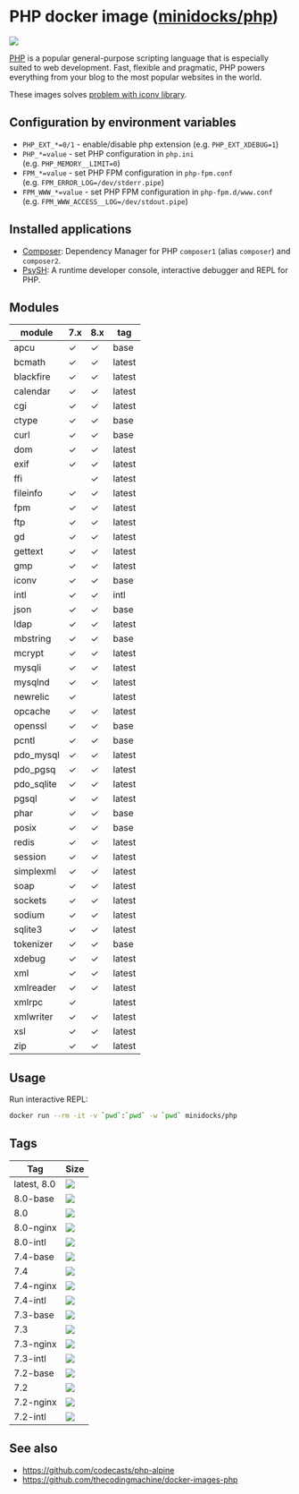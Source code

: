 PHP docker image ([minidocks/php](https://hub.docker.com/r/minidocks/php))
==========================================================================

![](https://upload.wikimedia.org/wikipedia/commons/thumb/2/27/PHP-logo.svg/200px-PHP-logo.svg.png)

[PHP](https://php.net/) is a popular general-purpose scripting language that is
especially suited to web development. Fast, flexible and pragmatic, PHP powers
everything from your blog to the most popular websites in the world.

These images solves [problem with iconv
library](https://github.com/docker-library/php/issues/240#issuecomment-506651614).

Configuration by environment variables
--------------------------------------

-   `PHP_EXT_*=0/1` - enable/disable php extension (e.g. `PHP_EXT_XDEBUG=1`)
-   `PHP_*=value` - set PHP configuration in `php.ini`
    (e.g. `PHP_MEMORY__LIMIT=0`)
-   `FPM_*=value` - set PHP FPM configuration in `php-fpm.conf`
    (e.g. `FPM_ERROR_LOG=/dev/stderr.pipe`)
-   `FPM_WWW_*=value` - set PHP FPM configuration in `php-fpm.d/www.conf`
    (e.g. `FPM_WWW_ACCESS__LOG=/dev/stdout.pipe`)

Installed applications
----------------------

-   [Composer](https://getcomposer.org/): Dependency Manager for PHP `composer1`
    (alias `composer`) and `composer2`.
-   [PsySH](https://psysh.org/): A runtime developer console, interactive
    debugger and REPL for PHP.

Modules
-------

| module      | 7.x | 8.x | tag    |
|-------------|-----|-----|--------|
| apcu        | ✓   | ✓   | base   |
| bcmath      | ✓   | ✓   | latest |
| blackfire   | ✓   | ✓   | latest |
| calendar    | ✓   | ✓   | latest |
| cgi         | ✓   | ✓   | latest |
| ctype       | ✓   | ✓   | base   |
| curl        | ✓   | ✓   | base   |
| dom         | ✓   | ✓   | latest |
| exif        | ✓   | ✓   | latest |
| ffi         |     | ✓   | latest |
| fileinfo    | ✓   | ✓   | latest |
| fpm         | ✓   | ✓   | latest |
| ftp         | ✓   | ✓   | latest |
| gd          | ✓   | ✓   | latest |
| gettext     | ✓   | ✓   | latest |
| gmp         | ✓   | ✓   | latest |
| iconv       | ✓   | ✓   | base   |
| intl        | ✓   | ✓   | intl   |
| json        | ✓   | ✓   | base   |
| ldap        | ✓   | ✓   | latest |
| mbstring    | ✓   | ✓   | base   |
| mcrypt      | ✓   | ✓   | latest |
| mysqli      | ✓   | ✓   | latest |
| mysqlnd     | ✓   | ✓   | latest |
| newrelic    | ✓   |     | latest |
| opcache     | ✓   | ✓   | latest |
| openssl     | ✓   | ✓   | base   |
| pcntl       | ✓   | ✓   | base   |
| pdo_mysql   | ✓   | ✓   | latest |
| pdo_pgsq    | ✓   | ✓   | latest |
| pdo_sqlite  | ✓   | ✓   | latest |
| pgsql       | ✓   | ✓   | latest |
| phar        | ✓   | ✓   | base   |
| posix       | ✓   | ✓   | base   |
| redis       | ✓   | ✓   | latest |
| session     | ✓   | ✓   | latest |
| simplexml   | ✓   | ✓   | latest |
| soap        | ✓   | ✓   | latest |
| sockets     | ✓   | ✓   | latest |
| sodium      | ✓   | ✓   | latest |
| sqlite3     | ✓   | ✓   | latest |
| tokenizer   | ✓   | ✓   | base   |
| xdebug      | ✓   | ✓   | latest |
| xml         | ✓   | ✓   | latest |
| xmlreader   | ✓   | ✓   | latest |
| xmlrpc      | ✓   |     | latest |
| xmlwriter   | ✓   | ✓   | latest |
| xsl         | ✓   | ✓   | latest |
| zip         | ✓   | ✓   | latest |

Usage
-----

Run interactive REPL:

```bash
docker run --rm -it -v `pwd`:`pwd` -w `pwd` minidocks/php
```

Tags
----

| Tag         | Size                                                                         |
|-------------|------------------------------------------------------------------------------|
| latest, 8.0 | ![](https://img.shields.io/docker/image-size/minidocks/php/latest?style=flat-square&logo=docker&label=size)           |
| 8.0-base    | ![](https://img.shields.io/docker/image-size/minidocks/php/8.0-base?style=flat-square&logo=docker&label=size)  |
| 8.0         | ![](https://img.shields.io/docker/image-size/minidocks/php/8.0?style=flat-square&logo=docker&label=size)       |
| 8.0-nginx   | ![](https://img.shields.io/docker/image-size/minidocks/php/8.0-nginx?style=flat-square&logo=docker&label=size) |
| 8.0-intl    | ![](https://img.shields.io/docker/image-size/minidocks/php/8.0-intl?style=flat-square&logo=docker&label=size)  |
| 7.4-base    | ![](https://img.shields.io/docker/image-size/minidocks/php/7.4-base?style=flat-square&logo=docker&label=size)  |
| 7.4         | ![](https://img.shields.io/docker/image-size/minidocks/php/7.4?style=flat-square&logo=docker&label=size)       |
| 7.4-nginx   | ![](https://img.shields.io/docker/image-size/minidocks/php/7.4-nginx?style=flat-square&logo=docker&label=size) |
| 7.4-intl    | ![](https://img.shields.io/docker/image-size/minidocks/php/7.4-intl?style=flat-square&logo=docker&label=size)  |
| 7.3-base    | ![](https://img.shields.io/docker/image-size/minidocks/php/7.3-base?style=flat-square&logo=docker&label=size)  |
| 7.3         | ![](https://img.shields.io/docker/image-size/minidocks/php/7.3?style=flat-square&logo=docker&label=size)       |
| 7.3-nginx   | ![](https://img.shields.io/docker/image-size/minidocks/php/7.3-nginx?style=flat-square&logo=docker&label=size) |
| 7.3-intl    | ![](https://img.shields.io/docker/image-size/minidocks/php/7.3-intl?style=flat-square&logo=docker&label=size)  |
| 7.2-base    | ![](https://img.shields.io/docker/image-size/minidocks/php/7.2-base?style=flat-square&logo=docker&label=size)  |
| 7.2         | ![](https://img.shields.io/docker/image-size/minidocks/php/7.2?style=flat-square&logo=docker&label=size)       |
| 7.2-nginx   | ![](https://img.shields.io/docker/image-size/minidocks/php/7.2-nginx?style=flat-square&logo=docker&label=size) |
| 7.2-intl    | ![](https://img.shields.io/docker/image-size/minidocks/php/7.2-intl?style=flat-square&logo=docker&label=size)  |

See also
--------

-   https://github.com/codecasts/php-alpine
-   https://github.com/thecodingmachine/docker-images-php
